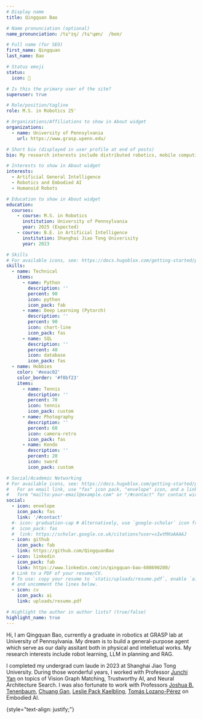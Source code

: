 ```yaml
---
# Display name
title: Qingquan Bao

# Name pronunciation (optional)
name_pronunciation: /tɕʰɪŋ/ /tɕʰɥœn/  /bɑʊ/

# Full name (for SEO)
first_name: Qingquan
last_name: Bao

# Status emoji
status:
  icon: 🧋

# Is this the primary user of the site?
superuser: true

# Role/position/tagline
role: M.S. in Robotics 25'

# Organizations/Affiliations to show in About widget
organizations:
  - name: University of Pennsylvania
    url: https://www.grasp.upenn.edu/

# Short bio (displayed in user profile at end of posts)
bio: My research interests include distributed robotics, mobile computing and programmable matter.

# Interests to show in About widget
interests:
  - Artificial General Intelligence
  - Robotics and Embodied AI
  - Humanoid Robots

# Education to show in About widget
education:
  courses:
    - course: M.S. in Robotics
      institution: University of Pennsylvania
      year: 2025 (Expected)
    - course: B.E. in Artificial Intelligence
      institution: Shanghai Jiao Tong Univerisity
      year: 2023

# Skills
# For available icons, see: https://docs.hugoblox.com/getting-started/page-builder/#icons
skills:
  - name: Technical
    items:
      - name: Python
        description: ''
        percent: 90
        icon: python
        icon_pack: fab
      - name: Deep Learning (Pytorch)
        description: ''
        percent: 90
        icon: chart-line
        icon_pack: fas
      - name: SQL
        description: ''
        percent: 40
        icon: database
        icon_pack: fas
  - name: Hobbies
    color: '#eeac02'
    color_border: '#f0bf23'
    items:
      - name: Tennis
        description: ''
        percent: 70
        icon: tennis
        icon_pack: custom
      - name: Photography
        description: ''
        percent: 60
        icon: camera-retro
        icon_pack: fas
      - name: Kendo
        description: ''
        percent: 20
        icon: sword
        icon_pack: custom

# Social/Academic Networking
# For available icons, see: https://docs.hugoblox.com/getting-started/page-builder/#icons
#   For an email link, use "fas" icon pack, "envelope" icon, and a link in the
#   form "mailto:your-email@example.com" or "/#contact" for contact widget.
social:
  - icon: envelope
    icon_pack: fas
    link: '/#contact'
  #- icon: graduation-cap # Alternatively, use `google-scholar` icon from `ai` icon pack
  #  icon_pack: fas
  #  link: https://scholar.google.co.uk/citations?user=sIwtMXoAAAAJ
  - icon: github
    icon_pack: fab
    link: https://github.com/QingquanBao
  - icon: linkedin
    icon_pack: fab
    link: https://www.linkedin.com/in/qingquan-bao-608690200/
  # Link to a PDF of your resume/CV.
  # To use: copy your resume to `static/uploads/resume.pdf`, enable `ai` icons in `params.yaml`,
  # and uncomment the lines below.
  - icon: cv
    icon_pack: ai
    link: uploads/resume.pdf

# Highlight the author in author lists? (true/false)
highlight_name: true
---
```


Hi, I am Qingquan Bao, currently a graduate in robotics at GRASP lab at University of Pennsylvania. My dream is to build a general-purpose agent which serve as our daily assitant both in physical and intelletual works. My research interests include robot learning, LLM in planning and RAG.

I completed my undergrad cum laude in 2023 at Shanghai Jiao Tong University. During those wonderful years, I worked with Professor [Junchi Yan](https://thinklab.sjtu.edu.cn/) on topics of Vision Graph Matching, Trustworthy AI, and Neural Architecture Search. I was also fortunate to work with Professors [Joshua B. Tenenbaum](https://web.mit.edu/cocosci/josh.html), [Chuang Gan](https://people.csail.mit.edu/ganchuang/), [Leslie Pack Kaelbling](https://people.csail.mit.edu/lpk/), [Tomás Lozano-Pérez](https://people.csail.mit.edu/tlp/) on Embodied AI.

{style="text-align: justify;"}

